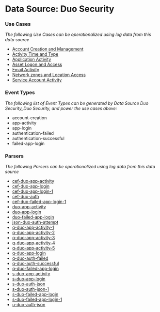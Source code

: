 Data Source: Duo Security
=========================

### Use Cases

_The following Use Cases can be operationalized using log data from this data source_

* [Account Creation and Management](usecase_account_creation_and_management.md)
* [Activity Time  and Type](usecase_activity_time__and_type.md)
* [Application Activity](usecase_application_activity.md)
* [Asset Logon and Access](usecase_asset_logon_and_access.md)
* [Email Activity](usecase_email_activity.md)
* [Network zones and Location Access](usecase_network_zones_and_location_access.md)
* [Service Account Activity](usecase_service_account_activity.md)


### Event Types

_The following list of Event Types can be generated by Data Source Duo Security_Duo Security, and power the use cases above:_

- account-creation
- app-activity
- app-login
- authentication-failed
- authentication-successful
- failed-app-login


### Parsers

_The following Parsers can be operationalized using log data from this data source_

* [cef-duo-app-activity](parserContent_cef-duo-app-activity.md)
* [cef-duo-app-login](parserContent_cef-duo-app-login.md)
* [cef-duo-app-login-1](parserContent_cef-duo-app-login-1.md)
* [cef-duo-auth](parserContent_cef-duo-auth.md)
* [cef-duo-failed-app-login-1](parserContent_cef-duo-failed-app-login-1.md)
* [duo-app-activity](parserContent_duo-app-activity.md)
* [duo-app-login](parserContent_duo-app-login.md)
* [duo-failed-app-login](parserContent_duo-failed-app-login.md)
* [json-duo-auth-attempt](parserContent_json-duo-auth-attempt.md)
* [q-duo-app-activity-1](parserContent_q-duo-app-activity-1.md)
* [q-duo-app-activity-2](parserContent_q-duo-app-activity-2.md)
* [q-duo-app-activity-3](parserContent_q-duo-app-activity-3.md)
* [q-duo-app-activity-4](parserContent_q-duo-app-activity-4.md)
* [q-duo-app-activity-5](parserContent_q-duo-app-activity-5.md)
* [q-duo-app-login](parserContent_q-duo-app-login.md)
* [q-duo-auth-failed](parserContent_q-duo-auth-failed.md)
* [q-duo-auth-successful](parserContent_q-duo-auth-successful.md)
* [q-duo-failed-app-login](parserContent_q-duo-failed-app-login.md)
* [s-duo-app-activity](parserContent_s-duo-app-activity.md)
* [s-duo-app-login](parserContent_s-duo-app-login.md)
* [s-duo-auth-json](parserContent_s-duo-auth-json.md)
* [s-duo-auth-json-1](parserContent_s-duo-auth-json-1.md)
* [s-duo-failed-app-login](parserContent_s-duo-failed-app-login.md)
* [s-duo-failed-app-login-1](parserContent_s-duo-failed-app-login-1.md)
* [u-duo-auth-json](parserContent_u-duo-auth-json.md)
